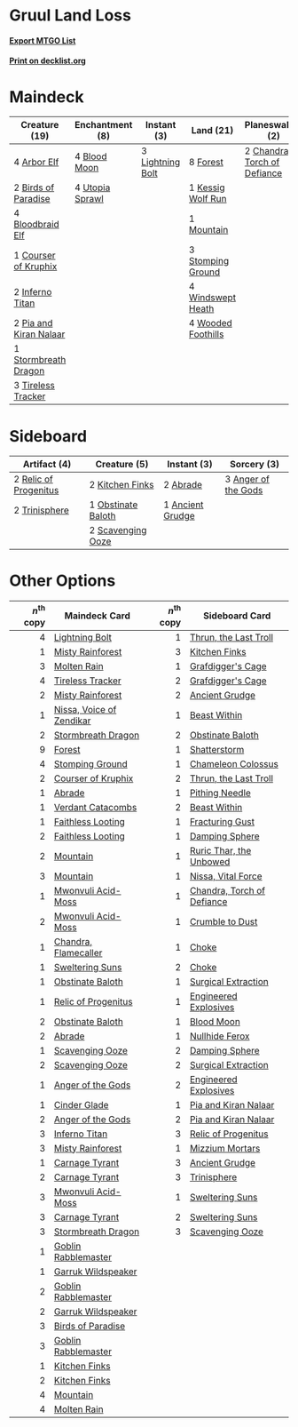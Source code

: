 # Gruul Land Loss

#### [Export MTGO List](../collection/Gruul%20Land%20Loss/Gruul%20Land%20Loss.txt)
#### [Print on decklist.org](http://decklist.org/?deckmain=4%09Arbor%20Elf%0A2%09Birds%20of%20Paradise%0A4%09Blood%20Moon%0A4%09Bloodbraid%20Elf%0A2%09Chandra,%20Torch%20of%20Defiance%0A1%09Courser%20of%20Kruphix%0A8%09Forest%0A2%09Inferno%20Titan%0A1%09Kessig%20Wolf%20Run%0A3%09Lightning%20Bolt%0A2%09Molten%20Rain%0A1%09Mountain%0A2%09Pia%20and%20Kiran%20Nalaar%0A1%09Primal%20Command%0A3%09Stomping%20Ground%0A4%09Stone%20Rain%0A1%09Stormbreath%20Dragon%0A3%09Tireless%20Tracker%0A4%09Utopia%20Sprawl%0A4%09Windswept%20Heath%0A4%09Wooded%20Foothills&deckside=2%09Abrade%0A1%09Ancient%20Grudge%0A3%09Anger%20of%20the%20Gods%0A2%09Kitchen%20Finks%0A1%09Obstinate%20Baloth%0A2%09Relic%20of%20Progenitus%0A2%09Scavenging%20Ooze%0A2%09Trinisphere)
# Maindeck

|                                          Creature (19)                                          |                                     Enchantment (8)                                      |                                        Instant (3)                                        |                                          Land (21)                                          |                                           Planeswalker (2)                                            |                                        Sorcery (7)                                        |
|-------------------------------------------------------------------------------------------------|------------------------------------------------------------------------------------------|-------------------------------------------------------------------------------------------|---------------------------------------------------------------------------------------------|-------------------------------------------------------------------------------------------------------|-------------------------------------------------------------------------------------------|
|4 [Arbor Elf](http://gatherer.wizards.com/Pages/Card/Details.aspx?multiverseid=442149)           |4 [Blood Moon](http://gatherer.wizards.com/Pages/Card/Details.aspx?multiverseid=370419)   |3 [Lightning Bolt](http://gatherer.wizards.com/Pages/Card/Details.aspx?multiverseid=234704)|8 [Forest](http://gatherer.wizards.com/Pages/Card/Details.aspx?multiverseid=439605)          |2 [Chandra, Torch of Defiance](http://gatherer.wizards.com/Pages/Card/Details.aspx?multiverseid=417683)|2 [Molten Rain](http://gatherer.wizards.com/Pages/Card/Details.aspx?multiverseid=425928)   |
|2 [Birds of Paradise](http://gatherer.wizards.com/Pages/Card/Details.aspx?multiverseid=416933)   |4 [Utopia Sprawl](http://gatherer.wizards.com/Pages/Card/Details.aspx?multiverseid=442181)|                                                                                           |1 [Kessig Wolf Run](http://gatherer.wizards.com/Pages/Card/Details.aspx?multiverseid=373323) |                                                                                                       |1 [Primal Command](http://gatherer.wizards.com/Pages/Card/Details.aspx?multiverseid=425957)|
|4 [Bloodbraid Elf](http://gatherer.wizards.com/Pages/Card/Details.aspx?multiverseid=423509)      |                                                                                          |                                                                                           |1 [Mountain](http://gatherer.wizards.com/Pages/Card/Details.aspx?multiverseid=439604)        |                                                                                                       |4 [Stone Rain](http://gatherer.wizards.com/Pages/Card/Details.aspx?multiverseid=10606)     |
|1 [Courser of Kruphix](http://gatherer.wizards.com/Pages/Card/Details.aspx?multiverseid=442153)  |                                                                                          |                                                                                           |3 [Stomping Ground](http://gatherer.wizards.com/Pages/Card/Details.aspx?multiverseid=405110) |                                                                                                       |                                                                                           |
|2 [Inferno Titan](http://gatherer.wizards.com/Pages/Card/Details.aspx?multiverseid=446845)       |                                                                                          |                                                                                           |4 [Windswept Heath](http://gatherer.wizards.com/Pages/Card/Details.aspx?multiverseid=405115) |                                                                                                       |                                                                                           |
|2 [Pia and Kiran Nalaar](http://gatherer.wizards.com/Pages/Card/Details.aspx?multiverseid=442783)|                                                                                          |                                                                                           |4 [Wooded Foothills](http://gatherer.wizards.com/Pages/Card/Details.aspx?multiverseid=405116)|                                                                                                       |                                                                                           |
|1 [Stormbreath Dragon](http://gatherer.wizards.com/Pages/Card/Details.aspx?multiverseid=373679)  |                                                                                          |                                                                                           |                                                                                             |                                                                                                       |                                                                                           |
|3 [Tireless Tracker](http://gatherer.wizards.com/Pages/Card/Details.aspx?multiverseid=409997)    |                                                                                          |                                                                                           |                                                                                             |                                                                                                       |                                                                                           |


# Sideboard

|                                          Artifact (4)                                          |                                        Creature (5)                                         |                                        Instant (3)                                        |                                         Sorcery (3)                                          |
|------------------------------------------------------------------------------------------------|---------------------------------------------------------------------------------------------|-------------------------------------------------------------------------------------------|----------------------------------------------------------------------------------------------|
|2 [Relic of Progenitus](http://gatherer.wizards.com/Pages/Card/Details.aspx?multiverseid=205326)|2 [Kitchen Finks](http://gatherer.wizards.com/Pages/Card/Details.aspx?multiverseid=370458)   |2 [Abrade](http://gatherer.wizards.com/Pages/Card/Details.aspx?multiverseid=430772)        |3 [Anger of the Gods](http://gatherer.wizards.com/Pages/Card/Details.aspx?multiverseid=438682)|
|2 [Trinisphere](http://gatherer.wizards.com/Pages/Card/Details.aspx?multiverseid=425823)        |1 [Obstinate Baloth](http://gatherer.wizards.com/Pages/Card/Details.aspx?multiverseid=438745)|1 [Ancient Grudge](http://gatherer.wizards.com/Pages/Card/Details.aspx?multiverseid=425913)|                                                                                              |
|                                                                                                |2 [Scavenging Ooze](http://gatherer.wizards.com/Pages/Card/Details.aspx?multiverseid=425959) |                                                                                           |                                                                                              |


# Other Options

|*n*<sup>th</sup> copy|                                           Maindeck Card                                           |*n*<sup>th</sup> copy|                                           Sideboard Card                                            |
|--------------------:|---------------------------------------------------------------------------------------------------|--------------------:|-----------------------------------------------------------------------------------------------------|
|                    4|[Lightning Bolt](http://gatherer.wizards.com/Pages/Card/Details.aspx?multiverseid=234704)          |                    1|[Thrun, the Last Troll](http://gatherer.wizards.com/Pages/Card/Details.aspx?multiverseid=214050)     |
|                    1|[Misty Rainforest](http://gatherer.wizards.com/Pages/Card/Details.aspx?multiverseid=426065)        |                    3|[Kitchen Finks](http://gatherer.wizards.com/Pages/Card/Details.aspx?multiverseid=370458)             |
|                    3|[Molten Rain](http://gatherer.wizards.com/Pages/Card/Details.aspx?multiverseid=425928)             |                    1|[Grafdigger's Cage](http://gatherer.wizards.com/Pages/Card/Details.aspx?multiverseid=426046)         |
|                    4|[Tireless Tracker](http://gatherer.wizards.com/Pages/Card/Details.aspx?multiverseid=409997)        |                    2|[Grafdigger's Cage](http://gatherer.wizards.com/Pages/Card/Details.aspx?multiverseid=426046)         |
|                    2|[Misty Rainforest](http://gatherer.wizards.com/Pages/Card/Details.aspx?multiverseid=426065)        |                    2|[Ancient Grudge](http://gatherer.wizards.com/Pages/Card/Details.aspx?multiverseid=425913)            |
|                    1|[Nissa, Voice of Zendikar](http://gatherer.wizards.com/Pages/Card/Details.aspx?multiverseid=417424)|                    1|[Beast Within](http://gatherer.wizards.com/Pages/Card/Details.aspx?multiverseid=423482)              |
|                    2|[Stormbreath Dragon](http://gatherer.wizards.com/Pages/Card/Details.aspx?multiverseid=373679)      |                    2|[Obstinate Baloth](http://gatherer.wizards.com/Pages/Card/Details.aspx?multiverseid=438745)          |
|                    9|[Forest](http://gatherer.wizards.com/Pages/Card/Details.aspx?multiverseid=439605)                  |                    1|[Shatterstorm](http://gatherer.wizards.com/Pages/Card/Details.aspx?multiverseid=430683)              |
|                    4|[Stomping Ground](http://gatherer.wizards.com/Pages/Card/Details.aspx?multiverseid=405110)         |                    1|[Chameleon Colossus](http://gatherer.wizards.com/Pages/Card/Details.aspx?multiverseid=373321)        |
|                    2|[Courser of Kruphix](http://gatherer.wizards.com/Pages/Card/Details.aspx?multiverseid=442153)      |                    2|[Thrun, the Last Troll](http://gatherer.wizards.com/Pages/Card/Details.aspx?multiverseid=214050)     |
|                    1|[Abrade](http://gatherer.wizards.com/Pages/Card/Details.aspx?multiverseid=430772)                  |                    1|[Pithing Needle](http://gatherer.wizards.com/Pages/Card/Details.aspx?multiverseid=425815)            |
|                    1|[Verdant Catacombs](http://gatherer.wizards.com/Pages/Card/Details.aspx?multiverseid=426074)       |                    2|[Beast Within](http://gatherer.wizards.com/Pages/Card/Details.aspx?multiverseid=423482)              |
|                    1|[Faithless Looting](http://gatherer.wizards.com/Pages/Card/Details.aspx?multiverseid=413670)       |                    1|[Fracturing Gust](http://gatherer.wizards.com/Pages/Card/Details.aspx?multiverseid=386290)           |
|                    2|[Faithless Looting](http://gatherer.wizards.com/Pages/Card/Details.aspx?multiverseid=413670)       |                    1|[Damping Sphere](http://gatherer.wizards.com/Pages/Card/Details.aspx?multiverseid=443101)            |
|                    2|[Mountain](http://gatherer.wizards.com/Pages/Card/Details.aspx?multiverseid=439604)                |                    1|[Ruric Thar, the Unbowed](http://gatherer.wizards.com/Pages/Card/Details.aspx?multiverseid=442205)   |
|                    3|[Mountain](http://gatherer.wizards.com/Pages/Card/Details.aspx?multiverseid=439604)                |                    1|[Nissa, Vital Force](http://gatherer.wizards.com/Pages/Card/Details.aspx?multiverseid=417736)        |
|                    1|[Mwonvuli Acid-Moss](http://gatherer.wizards.com/Pages/Card/Details.aspx?multiverseid=118888)      |                    1|[Chandra, Torch of Defiance](http://gatherer.wizards.com/Pages/Card/Details.aspx?multiverseid=417683)|
|                    2|[Mwonvuli Acid-Moss](http://gatherer.wizards.com/Pages/Card/Details.aspx?multiverseid=118888)      |                    1|[Crumble to Dust](http://gatherer.wizards.com/Pages/Card/Details.aspx?multiverseid=401850)           |
|                    1|[Chandra, Flamecaller](http://gatherer.wizards.com/Pages/Card/Details.aspx?multiverseid=407614)    |                    1|[Choke](http://gatherer.wizards.com/Pages/Card/Details.aspx?multiverseid=430685)                     |
|                    1|[Sweltering Suns](http://gatherer.wizards.com/Pages/Card/Details.aspx?multiverseid=426851)         |                    2|[Choke](http://gatherer.wizards.com/Pages/Card/Details.aspx?multiverseid=430685)                     |
|                    1|[Obstinate Baloth](http://gatherer.wizards.com/Pages/Card/Details.aspx?multiverseid=438745)        |                    1|[Surgical Extraction](http://gatherer.wizards.com/Pages/Card/Details.aspx?multiverseid=397706)       |
|                    1|[Relic of Progenitus](http://gatherer.wizards.com/Pages/Card/Details.aspx?multiverseid=205326)     |                    1|[Engineered Explosives](http://gatherer.wizards.com/Pages/Card/Details.aspx?multiverseid=370549)     |
|                    2|[Obstinate Baloth](http://gatherer.wizards.com/Pages/Card/Details.aspx?multiverseid=438745)        |                    1|[Blood Moon](http://gatherer.wizards.com/Pages/Card/Details.aspx?multiverseid=370419)                |
|                    2|[Abrade](http://gatherer.wizards.com/Pages/Card/Details.aspx?multiverseid=430772)                  |                    1|[Nullhide Ferox](http://gatherer.wizards.com/Pages/Card/Details.aspx?multiverseid=452888)            |
|                    1|[Scavenging Ooze](http://gatherer.wizards.com/Pages/Card/Details.aspx?multiverseid=425959)         |                    2|[Damping Sphere](http://gatherer.wizards.com/Pages/Card/Details.aspx?multiverseid=443101)            |
|                    2|[Scavenging Ooze](http://gatherer.wizards.com/Pages/Card/Details.aspx?multiverseid=425959)         |                    2|[Surgical Extraction](http://gatherer.wizards.com/Pages/Card/Details.aspx?multiverseid=397706)       |
|                    1|[Anger of the Gods](http://gatherer.wizards.com/Pages/Card/Details.aspx?multiverseid=438682)       |                    2|[Engineered Explosives](http://gatherer.wizards.com/Pages/Card/Details.aspx?multiverseid=370549)     |
|                    1|[Cinder Glade](http://gatherer.wizards.com/Pages/Card/Details.aspx?multiverseid=405097)            |                    1|[Pia and Kiran Nalaar](http://gatherer.wizards.com/Pages/Card/Details.aspx?multiverseid=442783)      |
|                    2|[Anger of the Gods](http://gatherer.wizards.com/Pages/Card/Details.aspx?multiverseid=438682)       |                    2|[Pia and Kiran Nalaar](http://gatherer.wizards.com/Pages/Card/Details.aspx?multiverseid=442783)      |
|                    3|[Inferno Titan](http://gatherer.wizards.com/Pages/Card/Details.aspx?multiverseid=446845)           |                    3|[Relic of Progenitus](http://gatherer.wizards.com/Pages/Card/Details.aspx?multiverseid=205326)       |
|                    3|[Misty Rainforest](http://gatherer.wizards.com/Pages/Card/Details.aspx?multiverseid=426065)        |                    1|[Mizzium Mortars](http://gatherer.wizards.com/Pages/Card/Details.aspx?multiverseid=425926)           |
|                    1|[Carnage Tyrant](http://gatherer.wizards.com/Pages/Card/Details.aspx?multiverseid=435334)          |                    3|[Ancient Grudge](http://gatherer.wizards.com/Pages/Card/Details.aspx?multiverseid=425913)            |
|                    2|[Carnage Tyrant](http://gatherer.wizards.com/Pages/Card/Details.aspx?multiverseid=435334)          |                    3|[Trinisphere](http://gatherer.wizards.com/Pages/Card/Details.aspx?multiverseid=425823)               |
|                    3|[Mwonvuli Acid-Moss](http://gatherer.wizards.com/Pages/Card/Details.aspx?multiverseid=118888)      |                    1|[Sweltering Suns](http://gatherer.wizards.com/Pages/Card/Details.aspx?multiverseid=426851)           |
|                    3|[Carnage Tyrant](http://gatherer.wizards.com/Pages/Card/Details.aspx?multiverseid=435334)          |                    2|[Sweltering Suns](http://gatherer.wizards.com/Pages/Card/Details.aspx?multiverseid=426851)           |
|                    3|[Stormbreath Dragon](http://gatherer.wizards.com/Pages/Card/Details.aspx?multiverseid=373679)      |                    3|[Scavenging Ooze](http://gatherer.wizards.com/Pages/Card/Details.aspx?multiverseid=425959)           |
|                    1|[Goblin Rabblemaster](http://gatherer.wizards.com/Pages/Card/Details.aspx?multiverseid=438486)     |                     |                                                                                                     |
|                    1|[Garruk Wildspeaker](http://gatherer.wizards.com/Pages/Card/Details.aspx?multiverseid=201347)      |                     |                                                                                                     |
|                    2|[Goblin Rabblemaster](http://gatherer.wizards.com/Pages/Card/Details.aspx?multiverseid=438486)     |                     |                                                                                                     |
|                    2|[Garruk Wildspeaker](http://gatherer.wizards.com/Pages/Card/Details.aspx?multiverseid=201347)      |                     |                                                                                                     |
|                    3|[Birds of Paradise](http://gatherer.wizards.com/Pages/Card/Details.aspx?multiverseid=416933)       |                     |                                                                                                     |
|                    3|[Goblin Rabblemaster](http://gatherer.wizards.com/Pages/Card/Details.aspx?multiverseid=438486)     |                     |                                                                                                     |
|                    1|[Kitchen Finks](http://gatherer.wizards.com/Pages/Card/Details.aspx?multiverseid=370458)           |                     |                                                                                                     |
|                    2|[Kitchen Finks](http://gatherer.wizards.com/Pages/Card/Details.aspx?multiverseid=370458)           |                     |                                                                                                     |
|                    4|[Mountain](http://gatherer.wizards.com/Pages/Card/Details.aspx?multiverseid=439604)                |                     |                                                                                                     |
|                    4|[Molten Rain](http://gatherer.wizards.com/Pages/Card/Details.aspx?multiverseid=425928)             |                     |                                                                                                     |

